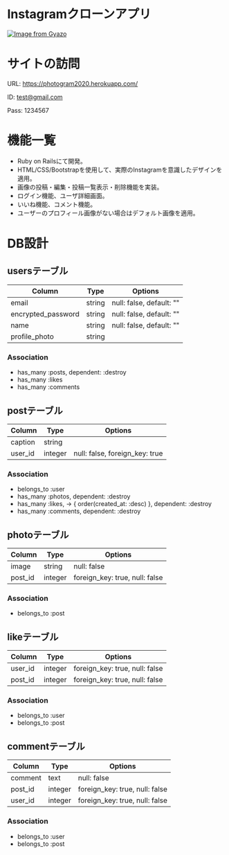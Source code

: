 # Instagramクローンアプリ
[![Image from Gyazo](https://i.gyazo.com/5a75584dd39749ebda5b72ea45f340df.jpg)](https://gyazo.com/5a75584dd39749ebda5b72ea45f340df)

# サイトの訪問
URL: https://photogram2020.herokuapp.com/

ID: test@gmail.com

Pass: 1234567

# 機能一覧
- Ruby on Railsにて開発。
- HTML/CSS/Bootstrapを使用して、実際のInstagramを意識したデザインを適用。
- 画像の投稿・編集・投稿一覧表示・削除機能を実装。
- ログイン機能、ユーザ詳細画面。
- いいね機能、コメント機能。
- ユーザーのプロフィール画像がない場合はデフォルト画像を適用。


# DB設計
## usersテーブル
|Column|Type|Options|
|------|----|-------|
|email|string|null: false, default: ""|
|encrypted_password|string|null: false, default: ""|
|name|string|null: false, default: ""|
|profile_photo|string|
### Association
- has_many :posts, dependent: :destroy
- has_many :likes
- has_many :comments



## postテーブル
|Column|Type|Options|
|------|----|-------|
|caption|string|
|user_id|integer|null: false, foreign_key: true|
### Association
- belongs_to :user
- has_many :photos, dependent: :destroy
- has_many :likes, -> { order(created_at: :desc) }, dependent: :destroy
- has_many :comments, dependent: :destroy



## photoテーブル
|Column|Type|Options|
|------|----|-------|
|image|string|null: false|
|post_id|integer|foreign_key: true, null: false|
### Association
-  belongs_to :post



## likeテーブル
|Column|Type|Options|
|------|----|-------|
|user_id|integer|foreign_key: true, null: false|
|post_id|integer|foreign_key: true, null: false|
### Association
-  belongs_to :user
-  belongs_to :post



## commentテーブル
|Column|Type|Options|
|------|----|-------|
|comment|text|null: false|
|post_id|integer|foreign_key: true, null: false|
|user_id|integer|foreign_key: true, null: false|
### Association
-  belongs_to :user
-  belongs_to :post